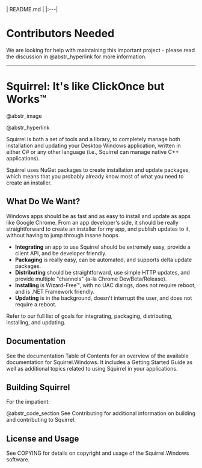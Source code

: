 | README.md | |:---|

# Contributors Needed

We are looking for help with maintaining this important project - please read the discussion in @abstr_hyperlink for more information.

* * *

# Squirrel: It's like ClickOnce but Works™

@abstr_image 

@abstr_hyperlink 

Squirrel is both a set of tools and a library, to completely manage both installation and updating your Desktop Windows application, written in either C# or any other language (i.e., Squirrel can manage native C++ applications).

Squirrel uses NuGet packages to create installation and update packages, which means that you probably already know most of what you need to create an installer.

## What Do We Want?

Windows apps should be as fast and as easy to install and update as apps like Google Chrome. From an app developer's side, it should be really straightforward to create an installer for my app, and publish updates to it, without having to jump through insane hoops. 

  * **Integrating** an app to use Squirrel should be extremely easy, provide a client API, and be developer friendly.
  * **Packaging** is really easy, can be automated, and supports delta update packages.
  * **Distributing** should be straightforward, use simple HTTP updates, and provide multiple "channels" (a-la Chrome Dev/Beta/Release).
  * **Installing** is Wizard-Free™, with no UAC dialogs, does not require reboot, and is .NET Framework friendly.
  * **Updating** is in the background, doesn't interrupt the user, and does not require a reboot.



Refer to our full list of goals for integrating, packaging, distributing, installing, and updating.

## Documentation

See the documentation Table of Contents for an overview of the available documentation for Squirrel.Windows. It includes a Getting Started Guide as well as additional topics related to using Squirrel in your applications. 

## Building Squirrel

For the impatient:

@abstr_code_section See Contributing for additional information on building and contributing to Squirrel.

## License and Usage

See COPYING for details on copyright and usage of the Squirrel.Windows software.
